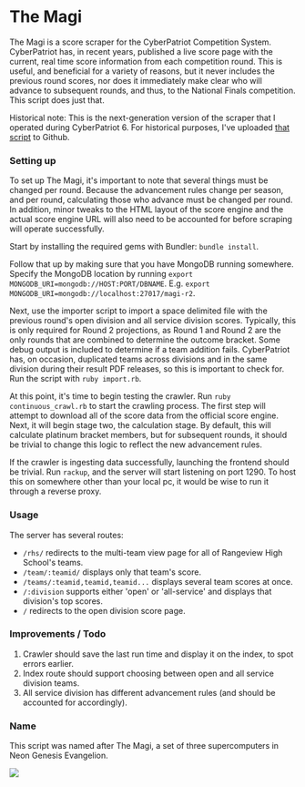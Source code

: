 # The Magi

The Magi is a score scraper for the CyberPatriot Competition System. CyberPatriot has, in recent years, published a live score page with the current, real time score information from each competition round. This is useful, and beneficial for a variety of reasons, but it never includes the previous round scores, nor does it immediately make clear who will advance to subsequent rounds, and thus, to the National Finals competition. This script does just that.

Historical note: This is the next-generation version of the scraper that I operated during CyberPatriot 6. For historical purposes, I've uploaded [that script](https://github.com/nicatronTg/cp.shanked.me) to Github.

### Setting up

To set up The Magi, it's important to note that several things must be changed per round. Because the advancement rules change per season, and per round, calculating those who advance must be changed per round. In addition, minor tweaks to the HTML layout of the score engine and the actual score engine URL will also need to be accounted for before scraping will operate successfully.

Start by installing the required gems with Bundler: ````bundle install````.

Follow that up by making sure that you have MongoDB running somewhere. Specify the MongoDB location by running ````export MONGODB_URI=mongodb://HOST:PORT/DBNAME````. E.g. ````export MONGODB_URI=mongodb://localhost:27017/magi-r2````. 

Next, use the importer script to import a space delimited file with the previous round's open division and all service division scores. Typically, this is only required for Round 2 projections, as Round 1 and Round 2 are the only rounds that are combined to determine the outcome bracket. Some debug output is included to determine if a team addition fails. CyberPatriot has, on occasion, duplicated teams across divisions and in the same division during their result PDF releases, so this is important to check for. Run the script with ````ruby import.rb````.

At this point, it's time to begin testing the crawler. Run ````ruby continuous_crawl.rb```` to start the crawling process. The first step will attempt to download all of the score data from the official score engine. Next, it will begin stage two, the calculation stage. By default, this will calculate platinum bracket members, but for subsequent rounds, it should be trivial to change this logic to reflect the new advancement rules.

If the crawler is ingesting data successfully, launching the frontend should be trivial. Run ````rackup````, and the server will start listening on port 1290. To host this on somewhere other than your local pc, it would be wise to run it through a reverse proxy.

### Usage

The server has several routes:

* ````/rhs/```` redirects to the multi-team view page for all of Rangeview High School's teams.
* ````/team/:teamid/```` displays only that team's score.
* ````/teams/:teamid,teamid,teamid...```` displays several team scores at once.
* ````/:division```` supports either 'open' or 'all-service' and displays that division's top scores.
* ````/```` redirects to the open division score page.

### Improvements / Todo

1. Crawler should save the last run time and display it on the index, to spot errors earlier.
2. Index route should support choosing between open and all service division teams.
3. All service division has different advancement rules (and should be accounted for accordingly).

### Name

This script was named after The Magi, a set of three supercomputers in Neon Genesis Evangelion.

![](http://puu.sh/cR0km/d1cd9064c5.png)
